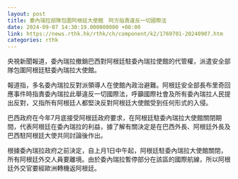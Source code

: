 ```yaml
---
layout: post
title: 委內瑞拉部隊包圍阿根廷大使館　阿方指責違反一切國際法
date: 2024-09-07 14:30:19.000000000 +08:00
link: https://news.rthk.hk/rthk/ch/component/k2/1769701-20240907.htm
categories: rthk
---
```


央視新聞報道，委內瑞拉撤銷巴西對阿根廷駐委內瑞拉使館的代管權，派遣安全部隊包圍阿根廷駐委內瑞拉大使館。

報道指，多名委內瑞拉反對派領導人在使館內政治避難。阿根廷安全部長布里奇回應事件時指責委內瑞拉此舉違反一切國際法，呼籲國際社會及所有委內瑞拉人民提出反對，又指所有阿根廷人都堅決反對阿根廷大使館受到任何形式的入侵。

巴西政府在今年7月底接受阿根廷政府要求，在阿根廷駐委內瑞拉大使館關閉期間，代表阿根廷在委內瑞拉的利益，據了解有關決定是在巴西外長、阿根廷外長及巴西駐阿根廷大使共同討論後作出。

根據委內瑞拉政府之前決定，自上月1日中午起，阿根廷駐委內瑞拉大使館關閉，所有阿根廷外交人員要離境。由於委內瑞拉暫停部分在該區的國際航線，所以阿根廷外交官要經歐洲轉機返阿根廷。
